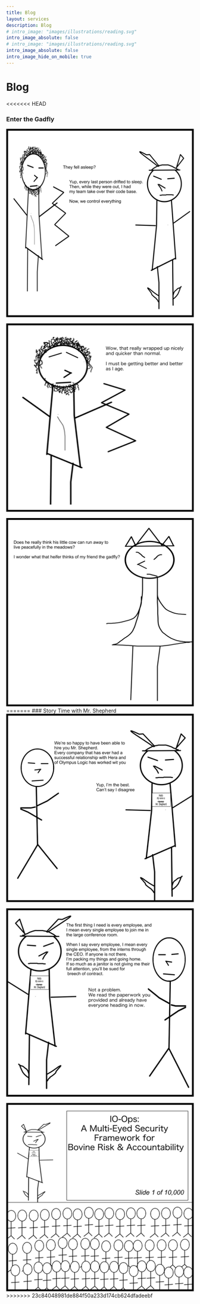 ```yaml
---
title: Blog
layout: services
description: Blog
# intro_image: "images/illustrations/reading.svg"
intro_image_absolute: false
# intro_image: "images/illustrations/reading.svg"
intro_image_absolute: false
intro_image_hide_on_mobile: true
---
```


# Blog

<<<<<<< HEAD
### Enter the Gadfly

<span class = 'blog'>
<img class = 'comic' src='/assets/cartoon/016/016-01.jpg'> <br />

<img class = 'comic' src='/assets/cartoon/016/16-02.jpg'>  <br />

<img class = 'comic' src='/assets/cartoon/016/16-03.jpg'> 
=======
### Story Time with Mr. Shepherd

<span class = 'blog'>
<img class = 'comic' src='/assets/cartoon/015/015-01.jpg'> <br />

<img class = 'comic' src='/assets/cartoon/015/015-02.jpg'>  <br />

<img class = 'comic' src='/assets/cartoon/015/015-03.jpg'> 
>>>>>>> 23c84048981de884f50a233d174cb624dfadeebf




